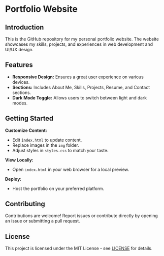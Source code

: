 # Portfolio Website

## Introduction
This is the GitHub repository for my personal portfolio website. The website showcases my skills, projects, and experiences in web development and UI/UX design.

## Features
- **Responsive Design:** Ensures a great user experience on various devices.
- **Sections:** Includes About Me, Skills, Projects, Resume, and Contact sections.
- **Dark Mode Toggle:** Allows users to switch between light and dark modes.

## Getting Started
**Customize Content:**
   - Edit `index.html` to update content.
   - Replace images in the `img` folder.
   - Adjust styles in `styles.css` to match your taste.

**View Locally:**
   - Open `index.html` in your web browser for a local preview.

**Deploy:**
   - Host the portfolio on your preferred platform.

## Contributing
Contributions are welcome! Report issues or contribute directly by opening an issue or submitting a pull request.

## License
This project is licensed under the MIT License - see [LICENSE](LICENSE) for details.
